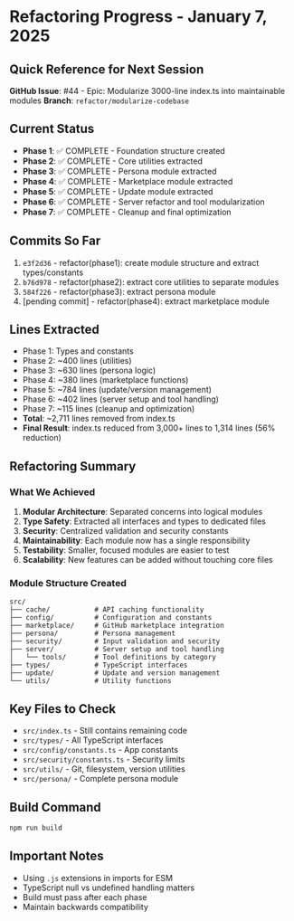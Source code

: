 # Refactoring Progress - January 7, 2025

## Quick Reference for Next Session

**GitHub Issue**: #44 - Epic: Modularize 3000-line index.ts into maintainable modules
**Branch**: `refactor/modularize-codebase`

## Current Status
- **Phase 1**: ✅ COMPLETE - Foundation structure created
- **Phase 2**: ✅ COMPLETE - Core utilities extracted
- **Phase 3**: ✅ COMPLETE - Persona module extracted
- **Phase 4**: ✅ COMPLETE - Marketplace module extracted
- **Phase 5**: ✅ COMPLETE - Update module extracted
- **Phase 6**: ✅ COMPLETE - Server refactor and tool modularization
- **Phase 7**: ✅ COMPLETE - Cleanup and final optimization

## Commits So Far
1. `e3f2d36` - refactor(phase1): create module structure and extract types/constants
2. `b76d978` - refactor(phase2): extract core utilities to separate modules
3. `584f226` - refactor(phase3): extract persona module
4. [pending commit] - refactor(phase4): extract marketplace module

## Lines Extracted
- Phase 1: Types and constants  
- Phase 2: ~400 lines (utilities)
- Phase 3: ~630 lines (persona logic)
- Phase 4: ~380 lines (marketplace functions)
- Phase 5: ~784 lines (update/version management)
- Phase 6: ~402 lines (server setup and tool handling)
- Phase 7: ~115 lines (cleanup and optimization)
- **Total**: ~2,711 lines removed from index.ts
- **Final Result**: index.ts reduced from 3,000+ lines to 1,314 lines (56% reduction)

## Refactoring Summary

### What We Achieved
1. **Modular Architecture**: Separated concerns into logical modules
2. **Type Safety**: Extracted all interfaces and types to dedicated files
3. **Security**: Centralized validation and security constants
4. **Maintainability**: Each module now has a single responsibility
5. **Testability**: Smaller, focused modules are easier to test
6. **Scalability**: New features can be added without touching core files

### Module Structure Created
```
src/
├── cache/           # API caching functionality
├── config/          # Configuration and constants
├── marketplace/     # GitHub marketplace integration
├── persona/         # Persona management
├── security/        # Input validation and security
├── server/          # Server setup and tool handling
│   └── tools/       # Tool definitions by category
├── types/           # TypeScript interfaces
├── update/          # Update and version management
└── utils/           # Utility functions
```

## Key Files to Check
- `src/index.ts` - Still contains remaining code
- `src/types/` - All TypeScript interfaces
- `src/config/constants.ts` - App constants
- `src/security/constants.ts` - Security limits
- `src/utils/` - Git, filesystem, version utilities
- `src/persona/` - Complete persona module

## Build Command
```bash
npm run build
```

## Important Notes
- Using `.js` extensions in imports for ESM
- TypeScript null vs undefined handling matters
- Build must pass after each phase
- Maintain backwards compatibility